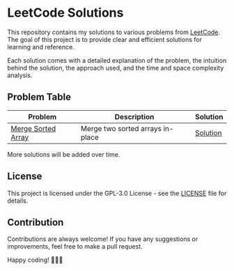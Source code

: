 # LeetCode Solutions

This repository contains my solutions to various problems from [LeetCode](https://leetcode.com/). The goal of this project is to provide clear and efficient solutions for learning and reference.

Each solution comes with a detailed explanation of the problem, the intuition behind the solution, the approach used, and the time and space complexity analysis.

## Problem Table

| Problem | Description | Solution |
| ------- | ----------- | -------- |
| [Merge Sorted Array](https://leetcode.com/problems/merge-sorted-array/description/) | Merge two sorted arrays in-place | [Solution](solutions/0088-merge-sorted-array.md) |

More solutions will be added over time.

## License

This project is licensed under the GPL-3.0 License - see the [LICENSE](LICENSE) file for details.

## Contribution

Contributions are always welcome! If you have any suggestions or improvements, feel free to make a pull request.

Happy coding! 🎉👩‍💻
